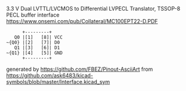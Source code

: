 3.3 V Dual LVTTL/LVCMOS to Differential LVPECL Translator, TSSOP-8
PECL buffer interface
https://www.onsemi.com/pub/Collateral/MC100EPT22-D.PDF


	      +---------+
	   Q0 |[1]   [8]| VCC
	~{Q0} |[2]   [7]| D0
	   Q1 |[3]   [6]| D1
	~{Q1} |[4]   [5]| GND
	      +---------+


generated by https://github.com/FBEZ/Pinout-AsciiArt from https://github.com/ask6483/kicad-symbols/blob/master/Interface.kicad_sym